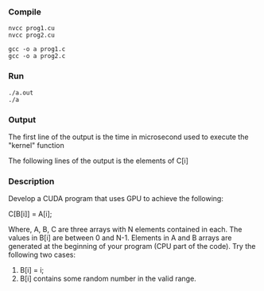 ### Compile

	nvcc prog1.cu
	nvcc prog2.cu

	gcc -o a prog1.c
	gcc -o a prog2.c

### Run

	./a.out
	./a

### Output

The first line of the output is the time in microsecond used to execute the "kernel" function

The following lines of the output is the elements of C[i]

### Description

Develop a CUDA program that uses GPU to achieve the following:

C[B[i]] = A[i];

Where, A, B, C are three arrays with N elements contained in each. The values in B[i] are between 0 and N-1. Elements in A and B arrays are generated at the beginning of your program (CPU part of the code). Try the following two cases:

1. B[i] = i;
2. B[i] contains some random number in the valid range.
